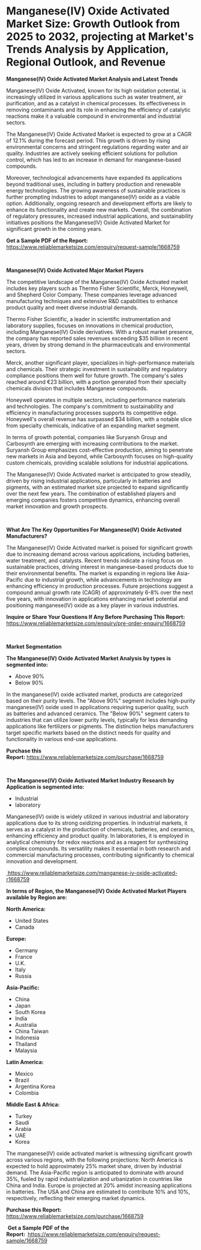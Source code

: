 <p><h1>Manganese(IV) Oxide Activated Market Size: Growth Outlook from 2025 to 2032, projecting at Market's Trends Analysis by Application, Regional Outlook, and Revenue</h1></p><p><strong>Manganese(IV) Oxide Activated Market Analysis and Latest Trends</strong></p>
<p><p>Manganese(IV) Oxide Activated, known for its high oxidation potential, is increasingly utilized in various applications such as water treatment, air purification, and as a catalyst in chemical processes. Its effectiveness in removing contaminants and its role in enhancing the efficiency of catalytic reactions make it a valuable compound in environmental and industrial sectors.</p><p>The Manganese(IV) Oxide Activated Market is expected to grow at a CAGR of 12.1% during the forecast period. This growth is driven by rising environmental concerns and stringent regulations regarding water and air quality. Industries are actively seeking efficient solutions for pollution control, which has led to an increase in demand for manganese-based compounds. </p><p>Moreover, technological advancements have expanded its applications beyond traditional uses, including in battery production and renewable energy technologies. The growing awareness of sustainable practices is further prompting industries to adopt manganese(IV) oxide as a viable option. Additionally, ongoing research and development efforts are likely to enhance its functionality and create new markets. Overall, the combination of regulatory pressures, increased industrial applications, and sustainability initiatives positions the Manganese(IV) Oxide Activated Market for significant growth in the coming years.</p></p>
<p><strong>Get a Sample PDF of the Report:&nbsp;</strong> <a href="https://www.reliablemarketsize.com/enquiry/request-sample/1668759?utm_campaign=1835&utm_medium=2&utm_source=Github&utm_content=ia&utm_term=15042025&utm_id=manganeseiv-oxide-activated">https://www.reliablemarketsize.com/enquiry/request-sample/1668759</a></p>
<p>&nbsp;</p>
<p><strong>Manganese(IV) Oxide Activated Major Market Players</strong></p>
<p><p>The competitive landscape of the Manganese(IV) Oxide Activated market includes key players such as Thermo Fisher Scientific, Merck, Honeywell, and Shepherd Color Company. These companies leverage advanced manufacturing techniques and extensive R&D capabilities to enhance product quality and meet diverse industrial demands. </p><p>Thermo Fisher Scientific, a leader in scientific instrumentation and laboratory supplies, focuses on innovations in chemical production, including Manganese(IV) Oxide derivatives. With a robust market presence, the company has reported sales revenues exceeding $35 billion in recent years, driven by strong demand in the pharmaceuticals and environmental sectors.</p><p>Merck, another significant player, specializes in high-performance materials and chemicals. Their strategic investment in sustainability and regulatory compliance positions them well for future growth. The company's sales reached around €23 billion, with a portion generated from their specialty chemicals division that includes Manganese compounds.</p><p>Honeywell operates in multiple sectors, including performance materials and technologies. The company's commitment to sustainability and efficiency in manufacturing processes supports its competitive edge. Honeywell's overall revenue has surpassed $34 billion, with a notable slice from specialty chemicals, indicative of an expanding market segment.</p><p>In terms of growth potential, companies like Suryansh Group and Carbosynth are emerging with increasing contributions to the market. Suryansh Group emphasizes cost-effective production, aiming to penetrate new markets in Asia and beyond, while Carbosynth focuses on high-quality custom chemicals, providing scalable solutions for industrial applications.</p><p>The Manganese(IV) Oxide Activated market is anticipated to grow steadily, driven by rising industrial applications, particularly in batteries and pigments, with an estimated market size projected to expand significantly over the next few years. The combination of established players and emerging companies fosters competitive dynamics, enhancing overall market innovation and growth prospects.</p></p>
<p>&nbsp;</p>
<p><strong>What Are The Key Opportunities For Manganese(IV) Oxide Activated Manufacturers?</strong></p>
<p><p>The Manganese(IV) Oxide Activated market is poised for significant growth due to increasing demand across various applications, including batteries, water treatment, and catalysts. Recent trends indicate a rising focus on sustainable practices, driving interest in manganese-based products due to their environmental benefits. The market is expanding in regions like Asia-Pacific due to industrial growth, while advancements in technology are enhancing efficiency in production processes. Future projections suggest a compound annual growth rate (CAGR) of approximately 6-8% over the next five years, with innovation in applications enhancing market potential and positioning manganese(IV) oxide as a key player in various industries.</p></p>
<p><strong>Inquire or Share Your Questions If Any Before Purchasing This Report:</strong> <a href="https://www.reliablemarketsize.com/enquiry/pre-order-enquiry/1668759?utm_campaign=1835&utm_medium=2&utm_source=Github&utm_content=ia&utm_term=15042025&utm_id=manganeseiv-oxide-activated">https://www.reliablemarketsize.com/enquiry/pre-order-enquiry/1668759</a></p>
<p>&nbsp;</p>
<p><strong>Market Segmentation</strong></p>
<p><strong>The Manganese(IV) Oxide Activated Market Analysis by types is segmented into:</strong></p>
<p><ul><li>Above 90%</li><li>Below 90%</li></ul></p>
<p><p>In the manganese(IV) oxide activated market, products are categorized based on their purity levels. The "Above 90%" segment includes high-purity manganese(IV) oxide used in applications requiring superior quality, such as batteries and advanced ceramics. The "Below 90%" segment caters to industries that can utilize lower purity levels, typically for less demanding applications like fertilizers or pigments. The distinction helps manufacturers target specific markets based on the distinct needs for quality and functionality in various end-use applications.</p></p>
<p><strong>Purchase this Report:&nbsp;</strong><a href="https://www.reliablemarketsize.com/purchase/1668759?utm_campaign=1835&utm_medium=2&utm_source=Github&utm_content=ia&utm_term=15042025&utm_id=manganeseiv-oxide-activated">https://www.reliablemarketsize.com/purchase/1668759</a></p>
<p>&nbsp;</p>
<p><strong>The Manganese(IV) Oxide Activated Market Industry Research by Application is segmented into:</strong></p>
<p><ul><li>Industrial</li><li>laboratory</li></ul></p>
<p><p>Manganese(IV) oxide is widely utilized in various industrial and laboratory applications due to its strong oxidizing properties. In industrial markets, it serves as a catalyst in the production of chemicals, batteries, and ceramics, enhancing efficiency and product quality. In laboratories, it is employed in analytical chemistry for redox reactions and as a reagent for synthesizing complex compounds. Its versatility makes it essential in both research and commercial manufacturing processes, contributing significantly to chemical innovation and development.</p></p>
<p><a href="https://www.reliablemarketsize.com/manganese-iv-oxide-activated-r1668759?utm_campaign=1835&utm_medium=2&utm_source=Github&utm_content=ia&utm_term=15042025&utm_id=manganeseiv-oxide-activated">&nbsp;https://www.reliablemarketsize.com/manganese-iv-oxide-activated-r1668759</a></p>
<p><strong>In terms of Region, the Manganese(IV) Oxide Activated Market Players available by Region are:</strong></p>
<p>
    <p> <strong> North America: </strong>
        <ul>
            <li>United States</li>
            <li>Canada</li>
        </ul>
        </p> 
    <p> <strong> Europe: </strong>
        <ul>
            <li>Germany</li>
            <li>France</li>
            <li>U.K.</li>
            <li>Italy</li>
            <li>Russia</li>
        </ul>
        </p> 
    <p> <strong> Asia-Pacific: </strong>
        <ul>
            <li>China</li>
            <li>Japan</li>
            <li>South Korea</li>
            <li>India</li>
            <li>Australia</li>
            <li>China Taiwan</li>
            <li>Indonesia</li>
            <li>Thailand</li>
            <li>Malaysia</li>
        </ul>
        </p> 
    <p> <strong> Latin America: </strong>
        <ul>
            <li>Mexico</li>
            <li>Brazil</li>
            <li>Argentina Korea</li>
            <li>Colombia</li>
        </ul>
        </p> 
    <p> <strong> Middle East & Africa: </strong>
        <ul>
            <li>Turkey</li>
            <li>Saudi</li>
            <li>Arabia</li>
            <li>UAE</li>
            <li>Korea</li>
        </ul>
    </p>
    </p>
<p><p>The manganese(IV) oxide activated market is witnessing significant growth across various regions, with the following projections: North America is expected to hold approximately 25% market share, driven by industrial demand. The Asia-Pacific region is anticipated to dominate with around 35%, fueled by rapid industrialization and urbanization in countries like China and India. Europe is projected at 20% amidst increasing applications in batteries. The USA and China are estimated to contribute 10% and 10%, respectively, reflecting their emerging market dynamics.</p></p>
<p><strong>Purchase this Report: </strong><a href="https://www.reliablemarketsize.com/purchase/1668759?utm_campaign=1835&utm_medium=2&utm_source=Github&utm_content=ia&utm_term=15042025&utm_id=manganeseiv-oxide-activated">https://www.reliablemarketsize.com/purchase/1668759</a></p>
<p>&nbsp;<strong>Get a Sample PDF of the Report:&nbsp;&nbsp;</strong><a href="https://www.reliablemarketsize.com/enquiry/request-sample/1668759?utm_campaign=1835&utm_medium=2&utm_source=Github&utm_content=ia&utm_term=15042025&utm_id=manganeseiv-oxide-activated">https://www.reliablemarketsize.com/enquiry/request-sample/1668759</a></p>
<p><strong></strong></p>
<p><p></p><p></p><p></p></p>